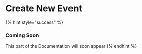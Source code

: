 # Create New Event

{% hint style="success" %}
### Coming Soon

This part of the Documentation will soon appear
{% endhint %}

